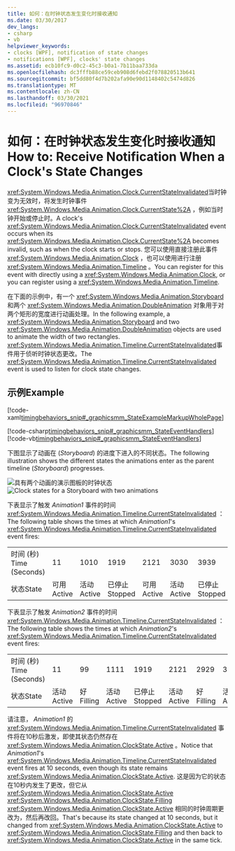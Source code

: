 ```yaml
---
title: 如何：在时钟状态发生变化时接收通知
ms.date: 03/30/2017
dev_langs:
- csharp
- vb
helpviewer_keywords:
- clocks [WPF], notification of state changes
- notifications [WPF], clocks' state changes
ms.assetid: ecb10fc9-d0c2-45c3-b0a1-7b11baa733da
ms.openlocfilehash: dc3fffb88ce59ceb908d6febd2f078820513b641
ms.sourcegitcommit: bf5dd80f4d7b202afa90e90d1148402c5474d826
ms.translationtype: MT
ms.contentlocale: zh-CN
ms.lasthandoff: 03/30/2021
ms.locfileid: "96970846"
---
```

# <a name="how-to-receive-notification-when-a-clocks-state-changes"></a><span data-ttu-id="6e9b4-102">如何：在时钟状态发生变化时接收通知</span><span class="sxs-lookup"><span data-stu-id="6e9b4-102">How to: Receive Notification When a Clock's State Changes</span></span>
<span data-ttu-id="6e9b4-103"><xref:System.Windows.Media.Animation.Clock.CurrentStateInvalidated>当时钟变为无效时，将发生时钟事件 <xref:System.Windows.Media.Animation.Clock.CurrentState%2A> ，例如当时钟开始或停止时。</span><span class="sxs-lookup"><span data-stu-id="6e9b4-103">A clock's <xref:System.Windows.Media.Animation.Clock.CurrentStateInvalidated> event occurs when its <xref:System.Windows.Media.Animation.Clock.CurrentState%2A> becomes invalid, such as when the clock starts or stops.</span></span> <span data-ttu-id="6e9b4-104">您可以使用直接注册此事件 <xref:System.Windows.Media.Animation.Clock> ，也可以使用进行注册 <xref:System.Windows.Media.Animation.Timeline> 。</span><span class="sxs-lookup"><span data-stu-id="6e9b4-104">You can register for this event with directly using a <xref:System.Windows.Media.Animation.Clock>, or you can register using a <xref:System.Windows.Media.Animation.Timeline>.</span></span>  
  
 <span data-ttu-id="6e9b4-105">在下面的示例中，有一个 <xref:System.Windows.Media.Animation.Storyboard> 和两个 <xref:System.Windows.Media.Animation.DoubleAnimation> 对象用于对两个矩形的宽度进行动画处理。</span><span class="sxs-lookup"><span data-stu-id="6e9b4-105">In the following example, a <xref:System.Windows.Media.Animation.Storyboard> and two <xref:System.Windows.Media.Animation.DoubleAnimation> objects are used to animate the width of two rectangles.</span></span> <span data-ttu-id="6e9b4-106"><xref:System.Windows.Media.Animation.Timeline.CurrentStateInvalidated>事件用于侦听时钟状态更改。</span><span class="sxs-lookup"><span data-stu-id="6e9b4-106">The <xref:System.Windows.Media.Animation.Timeline.CurrentStateInvalidated> event is used to listen for clock state changes.</span></span>  
  
## <a name="example"></a><span data-ttu-id="6e9b4-107">示例</span><span class="sxs-lookup"><span data-stu-id="6e9b4-107">Example</span></span>  
 [!code-xaml[timingbehaviors_snip#_graphicsmm_StateExampleMarkupWholePage](~/samples/snippets/csharp/VS_Snippets_Wpf/timingbehaviors_snip/CSharp/StateExample.xaml#_graphicsmm_stateexamplemarkupwholepage)]  
  
 [!code-csharp[timingbehaviors_snip#_graphicsmm_StateEventHandlers](~/samples/snippets/csharp/VS_Snippets_Wpf/timingbehaviors_snip/CSharp/StateExample.xaml.cs#_graphicsmm_stateeventhandlers)]
 [!code-vb[timingbehaviors_snip#_graphicsmm_StateEventHandlers](~/samples/snippets/visualbasic/VS_Snippets_Wpf/timingbehaviors_snip/visualbasic/stateexample.xaml.vb#_graphicsmm_stateeventhandlers)]  
  
 <span data-ttu-id="6e9b4-108">下图显示了动画在 (*Storyboard*) 的进度下进入的不同状态。</span><span class="sxs-lookup"><span data-stu-id="6e9b4-108">The following illustration shows the different states the animations enter as the parent timeline (*Storyboard*) progresses.</span></span>  
  
 <span data-ttu-id="6e9b4-109">![具有两个动画的演示图板的时钟状态](./media/graphicsmm-3timelines.png "graphicsmm_3timelines")</span><span class="sxs-lookup"><span data-stu-id="6e9b4-109">![Clock states for a Storyboard with two animations](./media/graphicsmm-3timelines.png "graphicsmm_3timelines")</span></span>  
  
 <span data-ttu-id="6e9b4-110">下表显示了触发 *Animation1* 事件的时间 <xref:System.Windows.Media.Animation.Timeline.CurrentStateInvalidated> ：</span><span class="sxs-lookup"><span data-stu-id="6e9b4-110">The following table shows the times at which *Animation1*'s <xref:System.Windows.Media.Animation.Timeline.CurrentStateInvalidated> event fires:</span></span>  
  
||||||||  
|-|-|-|-|-|-|-|  
|<span data-ttu-id="6e9b4-111">时间 (秒) </span><span class="sxs-lookup"><span data-stu-id="6e9b4-111">Time (Seconds)</span></span>|<span data-ttu-id="6e9b4-112">1</span><span class="sxs-lookup"><span data-stu-id="6e9b4-112">1</span></span>|<span data-ttu-id="6e9b4-113">10</span><span class="sxs-lookup"><span data-stu-id="6e9b4-113">10</span></span>|<span data-ttu-id="6e9b4-114">19</span><span class="sxs-lookup"><span data-stu-id="6e9b4-114">19</span></span>|<span data-ttu-id="6e9b4-115">21</span><span class="sxs-lookup"><span data-stu-id="6e9b4-115">21</span></span>|<span data-ttu-id="6e9b4-116">30</span><span class="sxs-lookup"><span data-stu-id="6e9b4-116">30</span></span>|<span data-ttu-id="6e9b4-117">39</span><span class="sxs-lookup"><span data-stu-id="6e9b4-117">39</span></span>|  
|<span data-ttu-id="6e9b4-118">状态</span><span class="sxs-lookup"><span data-stu-id="6e9b4-118">State</span></span>|<span data-ttu-id="6e9b4-119">可用</span><span class="sxs-lookup"><span data-stu-id="6e9b4-119">Active</span></span>|<span data-ttu-id="6e9b4-120">活动</span><span class="sxs-lookup"><span data-stu-id="6e9b4-120">Active</span></span>|<span data-ttu-id="6e9b4-121">已停止</span><span class="sxs-lookup"><span data-stu-id="6e9b4-121">Stopped</span></span>|<span data-ttu-id="6e9b4-122">可用</span><span class="sxs-lookup"><span data-stu-id="6e9b4-122">Active</span></span>|<span data-ttu-id="6e9b4-123">活动</span><span class="sxs-lookup"><span data-stu-id="6e9b4-123">Active</span></span>|<span data-ttu-id="6e9b4-124">已停止</span><span class="sxs-lookup"><span data-stu-id="6e9b4-124">Stopped</span></span>|  
  
 <span data-ttu-id="6e9b4-125">下表显示了触发 *Animation2* 事件的时间 <xref:System.Windows.Media.Animation.Timeline.CurrentStateInvalidated> ：</span><span class="sxs-lookup"><span data-stu-id="6e9b4-125">The following table shows the times at which *Animation2*'s <xref:System.Windows.Media.Animation.Timeline.CurrentStateInvalidated> event fires:</span></span>  
  
||||||||||  
|-|-|-|-|-|-|-|-|-|  
|<span data-ttu-id="6e9b4-126">时间 (秒) </span><span class="sxs-lookup"><span data-stu-id="6e9b4-126">Time (Seconds)</span></span>|<span data-ttu-id="6e9b4-127">1</span><span class="sxs-lookup"><span data-stu-id="6e9b4-127">1</span></span>|<span data-ttu-id="6e9b4-128">9</span><span class="sxs-lookup"><span data-stu-id="6e9b4-128">9</span></span>|<span data-ttu-id="6e9b4-129">11</span><span class="sxs-lookup"><span data-stu-id="6e9b4-129">11</span></span>|<span data-ttu-id="6e9b4-130">19</span><span class="sxs-lookup"><span data-stu-id="6e9b4-130">19</span></span>|<span data-ttu-id="6e9b4-131">21</span><span class="sxs-lookup"><span data-stu-id="6e9b4-131">21</span></span>|<span data-ttu-id="6e9b4-132">29</span><span class="sxs-lookup"><span data-stu-id="6e9b4-132">29</span></span>|<span data-ttu-id="6e9b4-133">31</span><span class="sxs-lookup"><span data-stu-id="6e9b4-133">31</span></span>|<span data-ttu-id="6e9b4-134">39</span><span class="sxs-lookup"><span data-stu-id="6e9b4-134">39</span></span>|  
|<span data-ttu-id="6e9b4-135">状态</span><span class="sxs-lookup"><span data-stu-id="6e9b4-135">State</span></span>|<span data-ttu-id="6e9b4-136">活动</span><span class="sxs-lookup"><span data-stu-id="6e9b4-136">Active</span></span>|<span data-ttu-id="6e9b4-137">好</span><span class="sxs-lookup"><span data-stu-id="6e9b4-137">Filling</span></span>|<span data-ttu-id="6e9b4-138">活动</span><span class="sxs-lookup"><span data-stu-id="6e9b4-138">Active</span></span>|<span data-ttu-id="6e9b4-139">已停止</span><span class="sxs-lookup"><span data-stu-id="6e9b4-139">Stopped</span></span>|<span data-ttu-id="6e9b4-140">活动</span><span class="sxs-lookup"><span data-stu-id="6e9b4-140">Active</span></span>|<span data-ttu-id="6e9b4-141">好</span><span class="sxs-lookup"><span data-stu-id="6e9b4-141">Filling</span></span>|<span data-ttu-id="6e9b4-142">活动</span><span class="sxs-lookup"><span data-stu-id="6e9b4-142">Active</span></span>|<span data-ttu-id="6e9b4-143">已停止</span><span class="sxs-lookup"><span data-stu-id="6e9b4-143">Stopped</span></span>|  
  
 <span data-ttu-id="6e9b4-144">请注意， *Animation1* 的  <xref:System.Windows.Media.Animation.Timeline.CurrentStateInvalidated> 事件将在10秒后激发，即使其状态仍然存在 <xref:System.Windows.Media.Animation.ClockState.Active> 。</span><span class="sxs-lookup"><span data-stu-id="6e9b4-144">Notice that *Animation1*'s  <xref:System.Windows.Media.Animation.Timeline.CurrentStateInvalidated> event fires at 10 seconds, even though its state remains <xref:System.Windows.Media.Animation.ClockState.Active>.</span></span> <span data-ttu-id="6e9b4-145">这是因为它的状态在10秒内发生了更改，但它从 <xref:System.Windows.Media.Animation.ClockState.Active> <xref:System.Windows.Media.Animation.ClockState.Filling> <xref:System.Windows.Media.Animation.ClockState.Active> 相同的时钟周期更改为，然后再改回。</span><span class="sxs-lookup"><span data-stu-id="6e9b4-145">That's because its state changed at 10 seconds, but it changed from <xref:System.Windows.Media.Animation.ClockState.Active> to <xref:System.Windows.Media.Animation.ClockState.Filling> and then back to <xref:System.Windows.Media.Animation.ClockState.Active> in the same tick.</span></span>
